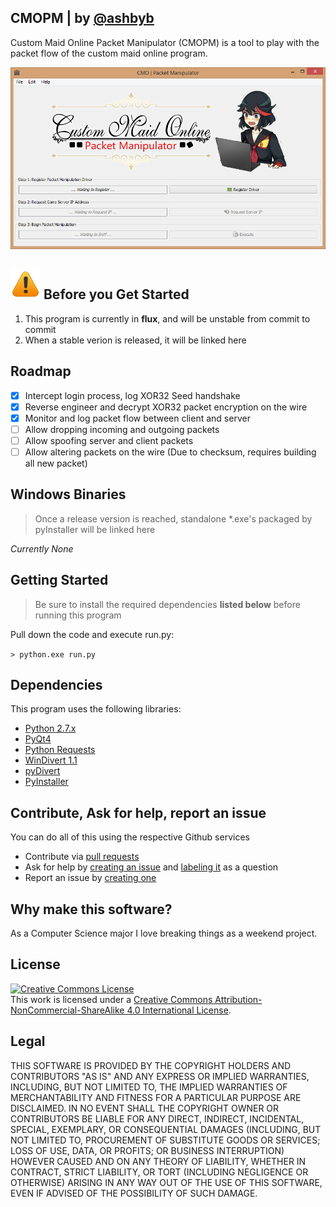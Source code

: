 CMOPM | by [@ashbyb](https://github.com/ashbyb)
---
Custom Maid Online Packet Manipulator (CMOPM) is a tool to play with the packet flow of the custom maid online program.

![Program Splash](assets/images/readme_splash.png)

![notice img](assets/images/readme_notice.png) Before you Get Started
---
1. This program is currently in **flux**, and will be unstable from commit to commit
2. When a stable verion is released, it will be linked here

Roadmap
---

 - [x] Intercept login process, log XOR32 Seed handshake
 - [x] Reverse engineer and decrypt XOR32 packet encryption on the wire
 - [x] Monitor and log packet flow between client and server
 - [ ] Allow dropping incoming and outgoing packets
 - [ ] Allow spoofing server and client packets
 - [ ] Allow altering packets on the wire (Due to checksum, requires building all new packet)

Windows Binaries
---

> Once a release version is reached, standalone *.exe's packaged by pyInstaller will be linked here

_Currently None_

Getting Started
---
> Be sure to install the required dependencies **listed below** before running this program

Pull down the code and execute run.py:

```> python.exe run.py```

Dependencies
---
This program uses the following libraries:

 - [Python 2.7.x](https://www.python.org/)
 - [PyQt4](http://www.riverbankcomputing.com/software/pyqt/intro)
 - [Python Requests](http://docs.python-requests.org/en/latest/)
 - [WinDivert 1.1](http://reqrypt.org/windivert.html)
 - [pyDivert](https://github.com/ffalcinelli/pydivert)
 - [PyInstaller](http://www.pyinstaller.org/)

Contribute, Ask for help, report an issue
---
You can do all of this using the respective Github services

 - Contribute via [pull requests](https://help.github.com/articles/using-pull-requests)
 - Ask for help by [creating an issue](https://github.com/ashbyb/cmopm/issues/new) and [labeling it](https://help.github.com/articles/customizing-issue-labels) as a question
 - Report an issue by [creating one](https://github.com/ashbyb/cmopm/issues/new)

Why make this software?
---
As a Computer Science major I love breaking things as a weekend project.

License
---
<a rel="license" href="http://creativecommons.org/licenses/by-nc-sa/4.0/"><img alt="Creative Commons License" style="border-width:0" src="http://i.creativecommons.org/l/by-nc-sa/4.0/88x31.png" /></a><br />This work is licensed under a <a rel="license" href="http://creativecommons.org/licenses/by-nc-sa/4.0/">Creative Commons Attribution-NonCommercial-ShareAlike 4.0 International License</a>.

Legal
---
THIS SOFTWARE IS PROVIDED BY THE COPYRIGHT HOLDERS AND CONTRIBUTORS "AS IS" AND ANY EXPRESS OR IMPLIED WARRANTIES, INCLUDING, BUT NOT LIMITED TO, THE IMPLIED WARRANTIES OF MERCHANTABILITY AND FITNESS FOR A PARTICULAR PURPOSE ARE DISCLAIMED. IN NO EVENT SHALL THE COPYRIGHT OWNER OR CONTRIBUTORS BE LIABLE FOR ANY DIRECT, INDIRECT, INCIDENTAL, SPECIAL, EXEMPLARY, OR CONSEQUENTIAL DAMAGES (INCLUDING, BUT NOT LIMITED TO, PROCUREMENT OF SUBSTITUTE GOODS OR SERVICES; LOSS OF USE, DATA, OR PROFITS; OR BUSINESS INTERRUPTION) HOWEVER CAUSED AND ON ANY THEORY OF LIABILITY, WHETHER IN CONTRACT, STRICT LIABILITY, OR TORT (INCLUDING NEGLIGENCE OR OTHERWISE) ARISING IN ANY WAY OUT OF THE USE OF THIS SOFTWARE, EVEN IF ADVISED OF THE POSSIBILITY OF SUCH DAMAGE.
